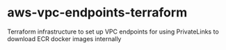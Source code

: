 # aws-vpc-endpoints-terraform
Terraform infrastructure to set up VPC endpoints for using PrivateLinks to download ECR docker images internally
